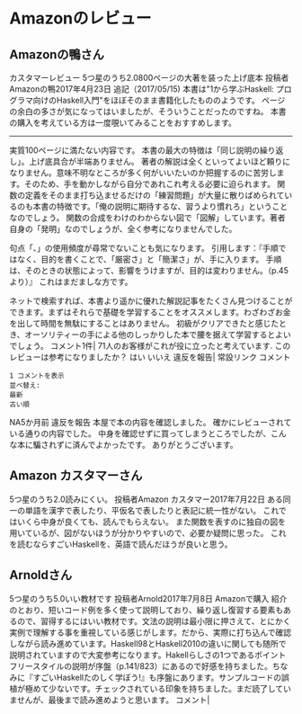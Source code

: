 Amazonのレビュー
================

Amazonの鴨さん
--------------

カスタマーレビュー
5つ星のうち2.0800ページの大著を装った上げ底本
投稿者Amazonの鴨2017年4月23日
追記（2017/05/15)
本書は"1から学ぶHaskell: プログラマ向けのHaskell入門"をほぼそのまま書籍化したもののようです。
ページの余白の多さが気になってはいましたが、そういうことだったのですね。
本書の購入を考えている方は一度覗いてみることをおすすめします。

--------------------------------

実質100ページに満たない内容です。
本書の最大の特徴は「同じ説明の繰り返し」。上げ底具合が半端ありません。
著者の解説は全くといってよいほど頼りになりません。意味不明なところが多く何がいいたいのか把握するのに苦労します。そのため、手を動かしながら自分であれこれ考える必要に迫られます。
関数の定義をそのまま打ち込ませるだけの「練習問題」が大量に散りばめられているのも本書の特徴です。「俺の説明に期待するな、習うより慣れろ」ということなのでしょう。
関数の合成をわけのわからない図で「図解」しています。著者自身の「発明」なのでしょうが、全く参考になりませんでした。

句点「、」の使用頻度が尋常でないことも気になります。
引用します：『手順ではなく、目的を書くことで、「厳密さ」と「簡潔さ」が、手に入ります。
手順は、そのときの状態によって、影響をうけますが、目的は変わりません。（p.45より）』
これはまだましな方です。

ネットで検索すれば、本書より遥かに優れた解説記事をたくさん見つけることができます。まずはそれらで基礎を学習することをオススメします。わざわざお金を出して時間を無駄にすることはありません。
初級がクリアできたと感じたとき、オーソリティーの手による他のしっかりした本で腰を据えて学習するとよいでしょう。
コメント1件| 71人のお客様がこれが役に立ったと考えています. このレビューは参考になりましたか？
はい
いいえ
違反を報告| 常設リンク
コメント

    1 コメントを表示
    並べ替え:
    最新
    古い順

NA5か月前
違反を報告
本屋で本の内容を確認しました。
確かにレビューされている通りの内容でした。
中身を確認せずに買ってしまうところでしたが、こんな本に騙されずに済んでよかったです。
ありがとうございます。

Amazon カスタマーさん
---------------------

5つ星のうち2.0読みにくい。
投稿者Amazon カスタマー2017年7月22日
ある同一の単語を漢字で表したり、平仮名で表したりと表記に統一性がない。
これではいくら中身が良くても、読んでもらえない。
また関数を表すのに独自の図を用いているが、図がないほうが分かりやすいので、必要か疑問に思った。
これを読むならすごいHaskellを、英語で読んだほうが良いと思う。

Arnoldさん
----------

5つ星のうち5.0いい教材です
投稿者Arnold2017年7月8日
Amazonで購入
紹介のとおり、短いコード例を多く使って説明しており、繰り返し復習する要素もあるので、習得するにはいい教材です。文法の説明は最小限に押さえて、とにかく実例で理解する事を重視している感じがします。だから、実際に打ち込んで確認しながら読み進めています。Haskell98とHaskell2010の違いに関しても随所で説明されていますので大変参考になります。Hakellらしさの1つであるポイントフリースタイルの説明が序盤（p.141/823）にあるので好感を持ちました。ちなみに『すごいHaskellたのしく学ぼう!』も序盤にあります。サンプルコードの誤植が極めて少ないです。チェックされている印象を持ちました。まだ読了していませんが、最後まで読み進めようと思います。
コメント|
